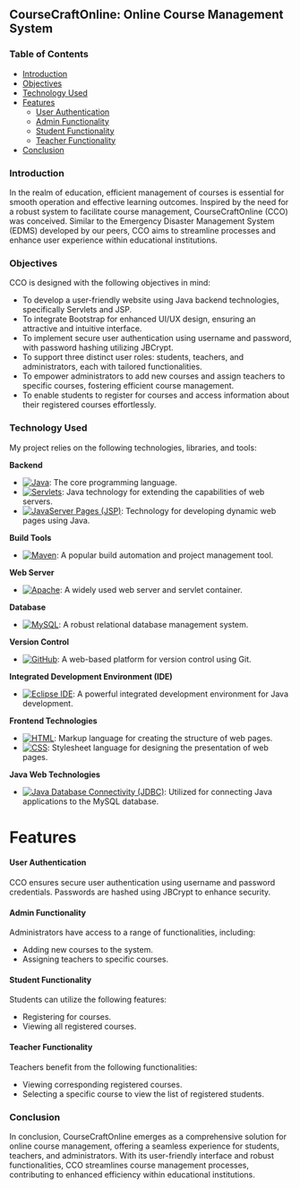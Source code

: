 ## CourseCraftOnline: Online Course Management System

### Table of Contents

- [Introduction](#introduction)
- [Objectives](#objectives)
- [Technology Used](#technologies-used)
- [Features](#features)
  - [User Authentication](#user-authentication)
  - [Admin Functionality](#admin-functionality)
  - [Student Functionality](#student-functionality)
  - [Teacher Functionality](#teacher-functionality)
- [Conclusion](#conclusion)

### Introduction

In the realm of education, efficient management of courses is essential for smooth operation and effective learning outcomes. Inspired by the need for a robust system to facilitate course management, CourseCraftOnline (CCO) was conceived. Similar to the Emergency Disaster Management System (EDMS) developed by our peers, CCO aims to streamline processes and enhance user experience within educational institutions.

### Objectives

CCO is designed with the following objectives in mind:

- To develop a user-friendly website using Java backend technologies, specifically Servlets and JSP.
- To integrate Bootstrap for enhanced UI/UX design, ensuring an attractive and intuitive interface.
- To implement secure user authentication using username and password, with password hashing utilizing JBCrypt.
- To support three distinct user roles: students, teachers, and administrators, each with tailored functionalities.
- To empower administrators to add new courses and assign teachers to specific courses, fostering efficient course management.
- To enable students to register for courses and access information about their registered courses effortlessly.


### Technology Used

My project relies on the following technologies, libraries, and tools:

**Backend**
- [![Java](https://img.shields.io/badge/Java-%23ED8B00.svg?&style=for-the-badge&logo=java&logoColor=white)](https://www.java.com): The core programming language.
- [![Servlets](https://img.shields.io/badge/Servlets-%23D33222.svg?&style=for-the-badge&logo=java&logoColor=white)](https://javaee.github.io/servlet-spec/): Java technology for extending the capabilities of web servers.
- [![JavaServer Pages (JSP)](https://img.shields.io/badge/JSP-%23FFA500.svg?&style=for-the-badge&logo=java&logoColor=white)](https://javaee.github.io/jsp-spec/): Technology for developing dynamic web pages using Java.

**Build Tools**
- [![Maven](https://img.shields.io/badge/Maven-%23C71A36.svg?&style=for-the-badge&logo=apache-maven&logoColor=white)](https://maven.apache.org): A popular build automation and project management tool.

**Web Server**
- [![Apache](https://img.shields.io/badge/Apache_Tomcat-%23F8DC75.svg?&style=for-the-badge&logo=apache-tomcat&logoColor=black)](http://tomcat.apache.org): A widely used web server and servlet container.

**Database**
- [![MySQL](https://img.shields.io/badge/MySQL-%234479A1.svg?&style=for-the-badge&logo=mysql&logoColor=white)](https://www.mysql.com): A robust relational database management system.

**Version Control**
- [![GitHub](https://img.shields.io/badge/GitHub-%23121011.svg?&style=for-the-badge&logo=github&logoColor=white)](https://github.com): A web-based platform for version control using Git.

**Integrated Development Environment (IDE)**
- [![Eclipse IDE](https://img.shields.io/badge/Eclipse_IDE-%23000000.svg?&style=for-the-badge&logo=eclipse&logoColor=white)](https://www.eclipse.org/ide/): A powerful integrated development environment for Java development.

**Frontend Technologies**
- [![HTML](https://img.shields.io/badge/HTML-%23E44D26.svg?&style=for-the-badge&logo=html5&logoColor=white)](https://developer.mozilla.org/en-US/docs/Web/HTML): Markup language for creating the structure of web pages.
- [![CSS](https://img.shields.io/badge/CSS-%231572B6.svg?&style=for-the-badge&logo=css3&logoColor=white)](https://developer.mozilla.org/en-US/docs/Web/CSS): Stylesheet language for designing the presentation of web pages.

**Java Web Technologies**
- [![Java Database Connectivity (JDBC)](https://img.shields.io/badge/JDBC-%23EA5E00.svg?&style=for-the-badge&logo=java&logoColor=white)](https://docs.oracle.com/en/java/javase/14/docs/api/java.sql/java/sql/package-summary.html): Utilized for connecting Java applications to the MySQL database.


# Features

#### User Authentication

CCO ensures secure user authentication using username and password credentials. Passwords are hashed using JBCrypt to enhance security.

#### Admin Functionality

Administrators have access to a range of functionalities, including:

- Adding new courses to the system.
- Assigning teachers to specific courses.

#### Student Functionality

Students can utilize the following features:

- Registering for courses.
- Viewing all registered courses.

#### Teacher Functionality

Teachers benefit from the following functionalities:

- Viewing corresponding registered courses.
- Selecting a specific course to view the list of registered students.

### Conclusion

In conclusion, CourseCraftOnline emerges as a comprehensive solution for online course management, offering a seamless experience for students, teachers, and administrators. With its user-friendly interface and robust functionalities, CCO streamlines course management processes, contributing to enhanced efficiency within educational institutions.
